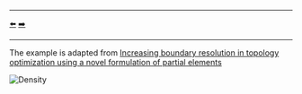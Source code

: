 ***
[⬅️](../029/README.md "Previous example")
[➡️](../031/README.md "Next example")
***

The example is adapted from [Increasing boundary resolution in topology optimization using a novel formulation of partial elements](https://doi.org/10.1007/s00158-025-04009-8)

![Density](efratio.gif)

